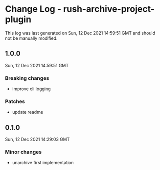 # Change Log - rush-archive-project-plugin

This log was last generated on Sun, 12 Dec 2021 14:59:51 GMT and should not be manually modified.

## 1.0.0
Sun, 12 Dec 2021 14:59:51 GMT

### Breaking changes

- improve cli logging

### Patches

- update readme

## 0.1.0
Sun, 12 Dec 2021 14:29:03 GMT

### Minor changes

- unarchive first implementation

